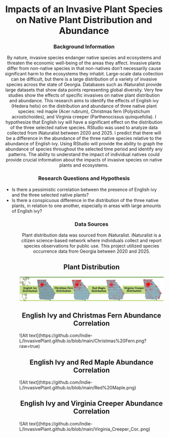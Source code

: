 <h1 align="center">
  Impacts of an Invasive Plant Species on Native Plant Distribution and Abundance
</h1>

<h3 align="center">
  Background Information
</h3>

<p align="center">
   By nature, invasive species endanger native species and ecosystems and threaten the economic well-being of the areas they affect. Invasive plants differ from non-native species in that non-natives don’t necessarily cause significant harm to the ecosystems they inhabit. Large-scale data collection can be difficult, but there is a large distribution of a variety of invasive species across the state of Georgia. Databases such as iNaturalist provide large datasets that show data points representing global diversity. Very few studies show the effects of specific invasives on native plant distribution and abundance. This research aims to identify the effects of English ivy (Hedera helix) on the distribution and abundance of three native plant species: red maple (Acer rubrum), Christmas fern (Polystichum acrostichoides), and Virginia creeper (Parthenocissus quinquefolia). I hypothesize that English ivy will have a significant effect on the distribution of the three selected native species. RStudio was used to analyze data collected from iNaturalist between 2020 and 2025. I predict that there will be a difference in the abundance of the three native species relative to the abundance of English ivy. Using RStudio will provide the ability to graph the abundance of species throughout the selected time period and identify any patterns. The ability to understand the impact of individual natives could provide crucial information about the impacts of invasive species on native plants and ecosystems. 
</p>

<h3 align="center">
  Research Questions and Hypothesis 
</h3>


<p align="center">
  <ul>
  <li>  Is there a pessimistic correlation between the presence of English ivy and the three selected native plants?  </li>
  <li> Is there a conspicuous difference in the distribution of the three native plants, in relation to one another, especially in areas with large amounts of English ivy?
  <ul>

<h3 align="center">
  Data Sources

</h3>

<p align="center">
   Plant distribution data was sourced from iNaturalist. iNaturalist is a citizen science-based network where individuals collect and report species observations for public use. This project utilized species occurrence data from Georgia between 2020 and 2025. </p>


<h2 align="center">
  Plant Distribution
</h2>

  ![Alt text](https://github.com/Indie-L/InvasivePlant.github.io/blob/main/Screenshot%202025-05-08%20102127.png) 

<h2 align="center">
  English Ivy and Christmas Fern Abundance Correlation
</h2>
![Alt text](https://github.com/Indie-L/InvasivePlant.github.io/blob/main/Christmas%20Fern.png?raw=true)

<h2 align="center">
English Ivy and Red Maple Abundance Correlation
</h2>
  ![Alt text](https://github.com/Indie-L/InvasivePlant.github.io/blob/main/Red%20Maple.png) 

<h2 align="center">
English Ivy and Virginia Creeper Abundance Correlation
</h2>
![Alt text](https://github.com/Indie-L/InvasivePlant.github.io/blob/main/Virginia_Creeper_Cor..png)

